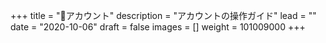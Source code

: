 +++
title = "👤アカウント"
description = "アカウントの操作ガイド"
lead = ""
date = "2020-10-06"
draft = false
images = []
weight = 101009000
+++
